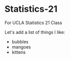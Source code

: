 # Statistics-21
For UCLA Statistics 21 Class

Let's add a list of things I like:

* bubbles
* mangoes
* kittens

